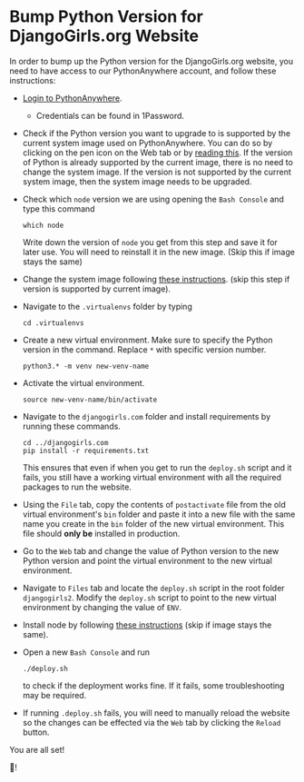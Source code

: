 # Bump Python Version for DjangoGirls.org Website

In order to bump up the Python version for the DjangoGirls.org website, you 
need to have access to our PythonAnywhere account, and follow these instructions:

* [Login to PythonAnywhere](https://www.pythonanywhere.com/user/djangogirls2/consoles/). 
  * Credentials can be found in 1Password.

* Check if the Python version you want to upgrade to is supported by the current
system image used on PythonAnywhere. 
You can do so by clicking on the pen icon on the Web tab or by 
[reading this](https://help.pythonanywhere.com/pages/ChangingSystemImage#available-python-versions-for-system-images).
 If the version of Python is already supported by the current image, there is 
 no need to change the system image. 
 If the version is not supported by the current system image, then the system
 image needs to be upgraded. 

* Check which `node` version we are using opening the `Bash Console` and 
type this command

  ```which node```

  Write down the version of `node` you get from this step and save it for later 
use. You will need to reinstall it in the new image. (Skip this if image stays the same)

* Change the system image following 
[these instructions](https://help.pythonanywhere.com/pages/ChangingSystemImage#available-python-versions-for-system-images). 
(skip this step if version is supported by current image).

* Navigate to the `.virtualenvs` folder by typing 

    ```cd .virtualenvs```
    
* Create a new virtual environment. Make sure to specify the Python version in 
the command. Replace `*` with specific version number.

    ```python3.* -m venv new-venv-name```

* Activate the virtual environment.

    ```source new-venv-name/bin/activate```

* Navigate to the `djangogirls.com` folder and  install requirements by 
running these commands.
 
    ```
    cd ../djangogirls.com
    pip install -r requirements.txt
    ```

    This ensures that even if when you get to run the ```deploy.sh``` script and
it fails, you still have a working virtual environment with all the required 
packages to run the website.

* Using the `File` tab, copy the contents of `postactivate` file from the old virtual environment's `bin` folder and
paste it into a new file with the same name you create in the `bin` folder 
of the new virtual environment. 
This file should **only be** installed in production.

* Go to the `Web` tab and change the value of Python version to the new Python
 version and point the virtual environment to the new virtual environment.

* Navigate to `Files` tab and locate the `deploy.sh` script in the root folder
`djangogirls2`. 
Modify the `deploy.sh` script to point to the new virtual environment
by changing the value of `ENV`.

* Install node by following 
[these instructions](https://help.pythonanywhere.com/pages/Node/) (skip if 
image stays the same).

* Open a new `Bash Console` and run 

    ```./deploy.sh``` 

    to check if the deployment works fine. If it fails, some troubleshooting may 
    be required.
    
* If running `.deploy.sh` fails, you will need to manually reload the website
so the changes can be effected via the `Web` tab by clicking the `Reload` 
button.

You are all set! 

:tada:!
